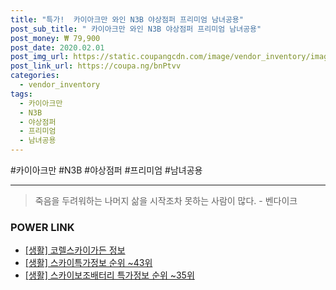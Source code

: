 ```yaml
--- 
title: "특가!  카이아크만 와인 N3B 야상점퍼 프리미엄 남녀공용" 
post_sub_title: " 카이아크만 와인 N3B 야상점퍼 프리미엄 남녀공용" 
post_money: ₩ 79,900 
post_date: 2020.02.01 
post_img_url: https://static.coupangcdn.com/image/vendor_inventory/images/2019/02/13/18/5/b176540f-a372-4acd-8686-933df6c3dbac.jpg 
post_link_url: https://coupa.ng/bnPtvv 
categories: 
  - vendor_inventory 
tags: 
  - 카이아크만 
  - N3B 
  - 야상점퍼 
  - 프리미엄 
  - 남녀공용 
--- 
```

  #카이아크만 #N3B #야상점퍼 #프리미엄 #남녀공용 
<hr> 

> 죽음을 두려워하는 나머지 삶을 시작조차 못하는 사람이 많다. - 벤다이크 


### POWER LINK

* <a href="https://blog.naver.com/sakai111/221762546230" target="_blank"> [생활] 코렐스카이가든 정보 </a>
* <a href="https://blog.naver.com/sakai111/221772430232" target="_blank"> [생활] 스카이특가정보 순위 ~43위</a>
* <a href="https://blog.naver.com/sakai111/221781588247" target="_blank"> [생활] 스카이보조배터리 특가정보 순위 ~35위</a>
